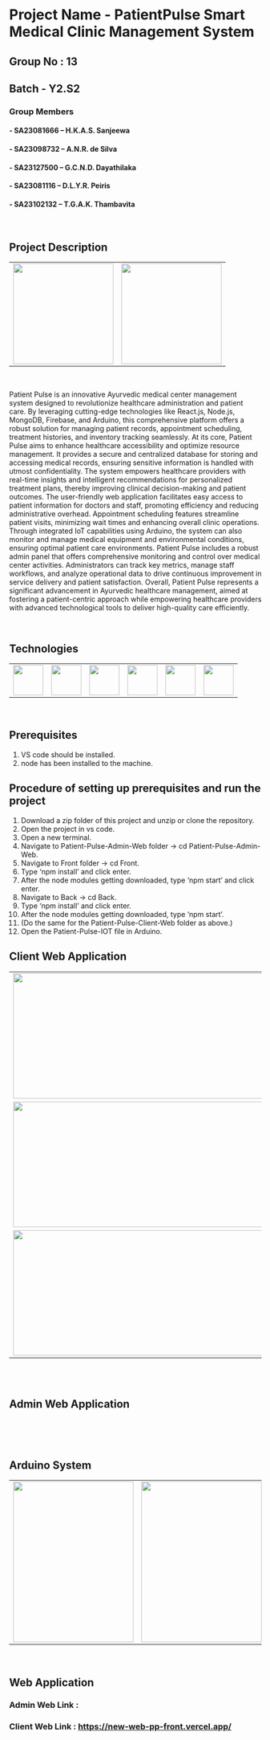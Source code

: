 # Project Name - PatientPulse Smart Medical Clinic Management System
## Group No : 13
## Batch - Y2.S2

### Group Members 

#### - SA23081666 – H.K.A.S. Sanjeewa 
#### - SA23098732 – A.N.R. de Silva 
#### - SA23127500 – G.C.N.D. Dayathilaka 
#### - SA23081116 – D.L.Y.R. Peiris 
#### - SA23102132 – T.G.A.K. Thambavita

<br>

## Project Description

<table border="0">
  <tr>
    <td><img src="https://github.com/avishkasrimal01/PatientPulse-Smart-Medical-Clinic-Management-System/blob/main/images/logo.jpg" height="200" width="200" ></td>
    <td><img src="https://github.com/avishkasrimal01/PatientPulse-Smart-Medical-Clinic-Management-System/blob/main/images/poster.jpg" height="200" width="200" ></td>
  </tr>
 </table><br>
 
Patient Pulse is an innovative Ayurvedic medical center management system designed to revolutionize healthcare administration and patient care. By leveraging cutting-edge technologies like React.js, Node.js, MongoDB, Firebase, and Arduino, this comprehensive platform offers a robust solution for managing patient records, appointment scheduling, treatment histories, and inventory tracking seamlessly.
At its core, Patient Pulse aims to enhance healthcare accessibility and optimize resource management. It provides a secure and centralized database for storing and accessing medical records, ensuring sensitive information is handled with utmost confidentiality. The system empowers healthcare providers with real-time insights and intelligent recommendations for personalized treatment plans, thereby improving clinical decision-making and patient outcomes.
The user-friendly web application facilitates easy access to patient information for doctors and staff, promoting efficiency and reducing administrative overhead. Appointment scheduling features streamline patient visits, minimizing wait times and enhancing overall clinic operations. Through integrated IoT capabilities using Arduino, the system can also monitor and manage medical equipment and environmental conditions, ensuring optimal patient care environments.
Patient Pulse includes a robust admin panel that offers comprehensive monitoring and control over medical center activities. Administrators can track key metrics, manage staff workflows, and analyze operational data to drive continuous improvement in service delivery and patient satisfaction.
Overall, Patient Pulse represents a significant advancement in Ayurvedic healthcare management, aimed at fostering a patient-centric approach while empowering healthcare providers with advanced technological tools to deliver high-quality care efficiently.

<br>

## Technologies
<table border="0">
  <tr>
    <td><img src="https://cdn.jsdelivr.net/gh/devicons/devicon/icons/firebase/firebase-plain-wordmark.svg" height="60" width="60" ></td>
    <td><img src="https://cdn.jsdelivr.net/gh/devicons/devicon/icons/arduino/arduino-original-wordmark.svg" height="60" width="60" ></td>
    <td><img src="https://cdn.jsdelivr.net/gh/devicons/devicon/icons/react/react-original-wordmark.svg" height="60" width="60" ></td>
    <td><img src="https://cdn.jsdelivr.net/gh/devicons/devicon/icons/html5/html5-original-wordmark.svg" height="60" width="60" ></td>
    <td><img src="#" height="60" width="60" ></td>
    <td><img src="#" height="60" width="60" ></td>
  </tr>
</table><br>

## Prerequisites
1. VS code should be installed.
2. node has been installed to the machine.

## Procedure of setting up prerequisites and run the project
1.	Download a zip folder of this project and unzip or clone the repository.
2.	Open the project in vs code.
3.	Open a new terminal.
4.	Navigate to Patient-Pulse-Admin-Web folder -> cd Patient-Pulse-Admin-Web.
5.	Navigate to Front folder -> cd Front.
6.	Type ‘npm install’ and click enter.
7.	After the node modules getting downloaded, type ‘npm start’ and click enter.
8.	Navigate to Back -> cd Back.
9.	Type ‘npm install’ and click enter.
10.	After the node modules getting downloaded, type ‘npm start’.
11.	(Do the same for the Patient-Pulse-Client-Web folder as above.)
12.	Open the Patient-Pulse-IOT file in Arduino.

## Client Web Application

<table border="0">
  <tr>
    <td><img src="https://github.com/avishkasrimal01/PatientPulse-Smart-Medical-Clinic-Management-System/blob/main/images/c1.png" height="250" width="555" ></td>
    <td><img src="https://github.com/avishkasrimal01/PatientPulse-Smart-Medical-Clinic-Management-System/blob/main/images/c3.png" height="250" width="555" ></td>
  </tr>
   <tr>
    <td><img src="https://github.com/avishkasrimal01/PatientPulse-Smart-Medical-Clinic-Management-System/blob/main/images/c4.png" height="250" width="555" ></td>
    <td><img src="https://github.com/avishkasrimal01/PatientPulse-Smart-Medical-Clinic-Management-System/blob/main/images/c2.png" height="250" width="555" ></td>
  </tr>
    <td><img src="https://github.com/avishkasrimal01/PatientPulse-Smart-Medical-Clinic-Management-System/blob/main/images/c6.png" height="250" width="555" ></td>
    <td><img src="https://github.com/avishkasrimal01/PatientPulse-Smart-Medical-Clinic-Management-System/blob/main/images/c5.png" height="250" width="555" ></td>
  </tr>
</table><br>

<br>

## Admin Web Application

<table border="0">
  <tr>
    
  </tr>
   <tr>
    
  </tr>
   
  </tr>
</table><br>

<br>

## Arduino System

<table border="0">
  <tr>
    <td><img src="https://github.com/avishkasrimal01/PatientPulse-Smart-Medical-Clinic-Management-System/blob/main/images/1.jpg" height="320" width="240" ></td>
    <td><img src="https://github.com/avishkasrimal01/PatientPulse-Smart-Medical-Clinic-Management-System/blob/main/images/2.jpg" height="320" width="240" ></td>
    <td><img src="https://github.com/avishkasrimal01/PatientPulse-Smart-Medical-Clinic-Management-System/blob/main/images/3.jpg" height="240" width="320" ></td>
  </tr>
</table><br>

## Web Application

### Admin Web Link : 
### Client Web Link : https://new-web-pp-front.vercel.app/


